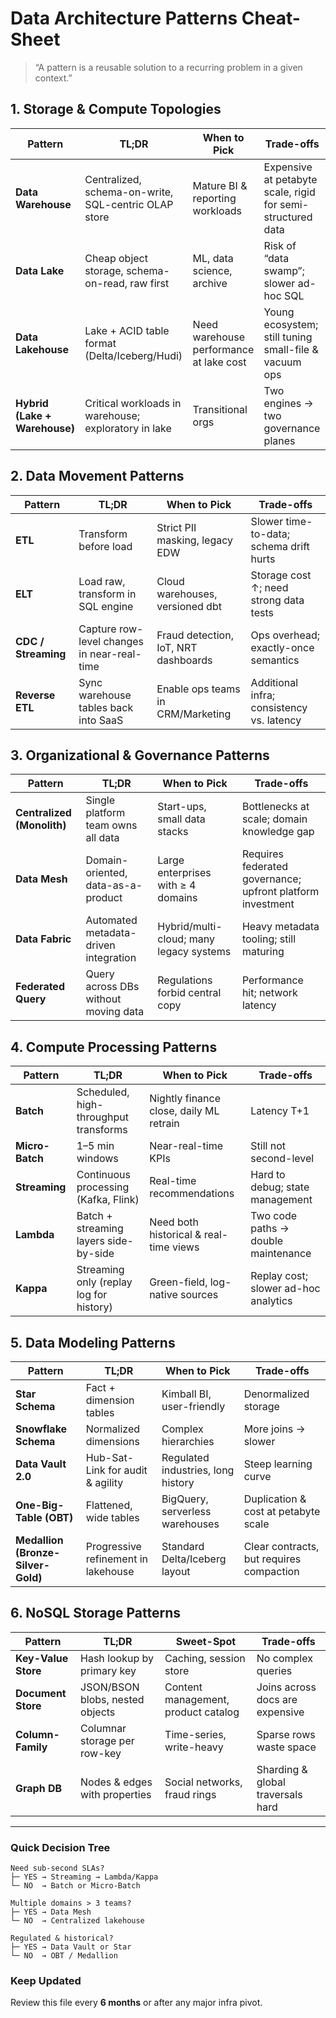 # Data Architecture Patterns Cheat-Sheet

> “A pattern is a reusable solution to a recurring problem in a given context.”

## 1. Storage & Compute Topologies
| Pattern | TL;DR | When to Pick | Trade-offs |
|---|---|---|---|
| **Data Warehouse** | Centralized, schema-on-write, SQL-centric OLAP store | Mature BI & reporting workloads | Expensive at petabyte scale, rigid for semi-structured data |
| **Data Lake** | Cheap object storage, schema-on-read, raw first | ML, data science, archive | Risk of “data swamp”; slower ad-hoc SQL |
| **Data Lakehouse** | Lake + ACID table format (Delta/Iceberg/Hudi) | Need warehouse performance at lake cost | Young ecosystem; still tuning small-file & vacuum ops |
| **Hybrid (Lake + Warehouse)** | Critical workloads in warehouse; exploratory in lake | Transitional orgs | Two engines → two governance planes |

## 2. Data Movement Patterns
| Pattern | TL;DR | When to Pick | Trade-offs |
|---|---|---|---|
| **ETL** | Transform before load | Strict PII masking, legacy EDW | Slower time-to-data; schema drift hurts |
| **ELT** | Load raw, transform in SQL engine | Cloud warehouses, versioned dbt | Storage cost ↑; need strong data tests |
| **CDC / Streaming** | Capture row-level changes in near-real-time | Fraud detection, IoT, NRT dashboards | Ops overhead; exactly-once semantics |
| **Reverse ETL** | Sync warehouse tables back into SaaS | Enable ops teams in CRM/Marketing | Additional infra; consistency vs. latency |

## 3. Organizational & Governance Patterns
| Pattern | TL;DR | When to Pick | Trade-offs |
|---|---|---|---|
| **Centralized (Monolith)** | Single platform team owns all data | Start-ups, small data stacks | Bottlenecks at scale; domain knowledge gap |
| **Data Mesh** | Domain-oriented, data-as-a-product | Large enterprises with ≥ 4 domains | Requires federated governance; upfront platform investment |
| **Data Fabric** | Automated metadata-driven integration | Hybrid/multi-cloud; many legacy systems | Heavy metadata tooling; still maturing |
| **Federated Query** | Query across DBs without moving data | Regulations forbid central copy | Performance hit; network latency |

## 4. Compute Processing Patterns
| Pattern | TL;DR | When to Pick | Trade-offs |
|---|---|---|---|
| **Batch** | Scheduled, high-throughput transforms | Nightly finance close, daily ML retrain | Latency T+1 |
| **Micro-Batch** | 1–5 min windows | Near-real-time KPIs | Still not second-level |
| **Streaming** | Continuous processing (Kafka, Flink) | Real-time recommendations | Hard to debug; state management |
| **Lambda** | Batch + streaming layers side-by-side | Need both historical & real-time views | Two code paths → double maintenance |
| **Kappa** | Streaming only (replay log for history) | Green-field, log-native sources | Replay cost; slower ad-hoc analytics |

## 5. Data Modeling Patterns
| Pattern | TL;DR | When to Pick | Trade-offs |
|---|---|---|---|
| **Star Schema** | Fact + dimension tables | Kimball BI, user-friendly | Denormalized storage |
| **Snowflake Schema** | Normalized dimensions | Complex hierarchies | More joins → slower |
| **Data Vault 2.0** | Hub-Sat-Link for audit & agility | Regulated industries, long history | Steep learning curve |
| **One-Big-Table (OBT)** | Flattened, wide tables | BigQuery, serverless warehouses | Duplication & cost at petabyte scale |
| **Medallion (Bronze-Silver-Gold)** | Progressive refinement in lakehouse | Standard Delta/Iceberg layout | Clear contracts, but requires compaction |

## 6. NoSQL Storage Patterns
| Pattern | TL;DR | Sweet-Spot | Trade-offs |
|---|---|---|---|
| **Key-Value Store** | Hash lookup by primary key | Caching, session store | No complex queries |
| **Document Store** | JSON/BSON blobs, nested objects | Content management, product catalog | Joins across docs are expensive |
| **Column-Family** | Columnar storage per row-key | Time-series, write-heavy | Sparse rows waste space |
| **Graph DB** | Nodes & edges with properties | Social networks, fraud rings | Sharding & global traversals hard |

---

### Quick Decision Tree
```text
Need sub-second SLAs?
├─ YES → Streaming → Lambda/Kappa
└─ NO  → Batch or Micro-Batch

Multiple domains > 3 teams?
├─ YES → Data Mesh
└─ NO  → Centralized lakehouse

Regulated & historical?
├─ YES → Data Vault or Star
└─ NO  → OBT / Medallion
```

### Keep Updated
Review this file every **6 months** or after any major infra pivot.
